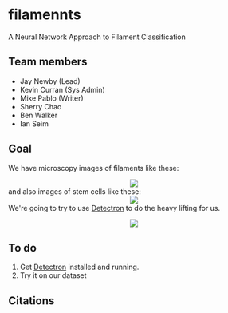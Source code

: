 # filamennts
A Neural Network Approach to Filament Classification

## Team members
- Jay Newby (Lead)
- Kevin Curran (Sys Admin)
- Mike Pablo (Writer)
- Sherry Chao
- Ben Walker
- Ian Seim

## Goal
We have microscopy images of filaments like these:

<div align="center">
  <img src="http://github.com/NCBI-Hackathons/filamennts/tree/master/images/250nMwildtypeseptin_000_timelapse001.jpg">
</div>
and also images of stem cells like these:
<div align="center">
  <img src="http://github.com/NCBI-Hackathons/filamennts/tree/master/images/300.jpg">
</div
We'd like to automatically segment these objects with high fidelity.

We're going to try to use <a href="https://github.com/facebookresearch/Detectron">Detectron</a> to do the heavy lifting for us.


<div align="center">
<img src="http://github.com/NCBI-Hackathons/filamennts/tree/master/images/https://github.com/NCBI-Hackathons/filamennts/tree/master/images/33823288584_1d21cf0a26_k_example_output.jpg">
</div>

## To do
1. Get <a href="https://github.com/facebookresearch/Detectron">Detectron</a> installed and running.
2. Try it on our dataset 

## Citations
